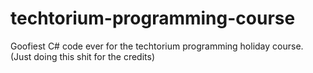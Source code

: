 # techtorium-programming-course

Goofiest C# code ever for the techtorium programming holiday course.  
(Just doing this shit for the credits)
